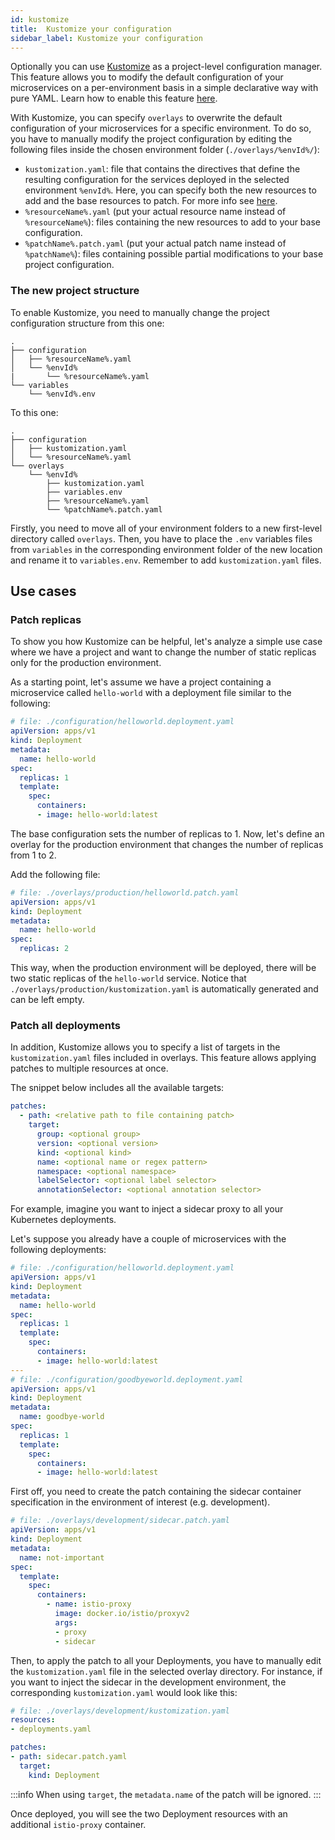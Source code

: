 ```yaml
---
id: kustomize
title:  Kustomize your configuration
sidebar_label: Kustomize your configuration
---
```


Optionally you can use [Kustomize](https://kustomize.io/) as a project-level configuration manager. This feature allows you to modify the default configuration of your microservices on a per-environment basis in a simple declarative way with pure YAML. Learn how to enable this feature [here](./create-project.mdx#create-a-template).

With Kustomize, you can specify `overlays` to overwrite the default configuration of your microservices for a specific environment. To do so, you have to manually modify the project configuration by editing the following files inside the chosen environment folder (`./overlays/%envId%/`):

* `kustomization.yaml`: file that contains the directives that define the resulting configuration for the services deployed in the selected environment `%envId%`. Here, you can specify both the new resources to add and the base resources to patch. For more info see [here](https://kubernetes.io/docs/tasks/manage-kubernetes-objects/kustomization/#kustomize-feature-list).
* `%resourceName%.yaml` (put your actual resource name instead of `%resourceName%`): files containing the new resources to add to your base configuration.
* `%patchName%.patch.yaml` (put your actual patch name instead of `%patchName%`): files containing possible partial modifications to your base project configuration.

### The new project structure

To enable Kustomize, you need to manually change the project configuration structure from this one:

```plain
.
├── configuration
│   ├── %resourceName%.yaml
│   └── %envId%
|       └── %resourceName%.yaml
└── variables
    └── %envId%.env
```

To this one:

```plain
.
├── configuration
│   ├── kustomization.yaml
│   └── %resourceName%.yaml
└── overlays
    └── %envId%
        ├── kustomization.yaml
        ├── variables.env
        ├── %resourceName%.yaml        
        └── %patchName%.patch.yaml
```

Firstly, you need to move all of your environment folders to a new first-level directory called `overlays`. Then, you have to place the `.env` variables files from `variables` in the corresponding environment folder of the new location and rename it to `variables.env`. Remember to add `kustomization.yaml` files.

## Use cases

### Patch replicas

To show you how Kustomize can be helpful, let's analyze a simple use case where we have a project and want to change the number of static replicas only for the production environment.

As a starting point, let's assume we have a project containing a microservice called `hello-world` with a deployment file similar to the following:

```yaml
# file: ./configuration/helloworld.deployment.yaml
apiVersion: apps/v1
kind: Deployment
metadata:
  name: hello-world
spec:
  replicas: 1
  template:
    spec:
      containers:
      - image: hello-world:latest
```

The base configuration sets the number of replicas to 1. Now, let's define an overlay for the production environment that changes the number of replicas from 1 to 2.

Add the following file:

```yaml
# file: ./overlays/production/helloworld.patch.yaml
apiVersion: apps/v1
kind: Deployment
metadata:
  name: hello-world
spec:
  replicas: 2
```

This way, when the production environment will be deployed, there will be two static replicas of the `hello-world` service. Notice that `./overlays/production/kustomization.yaml` is automatically generated and can be left empty.

### Patch all deployments

In addition, Kustomize allows you to specify a list of targets in the  `kustomization.yaml` files included in overlays. This feature allows applying patches to multiple resources at once.

The snippet below includes all the available targets:

```yaml
patches:
  - path: <relative path to file containing patch>
    target:
      group: <optional group>
      version: <optional version>
      kind: <optional kind>
      name: <optional name or regex pattern>
      namespace: <optional namespace>
      labelSelector: <optional label selector>
      annotationSelector: <optional annotation selector>
```

For example, imagine you want to inject a sidecar proxy to all your Kubernetes deployments.

Let's suppose you already have a couple of microservices with the following deployments:

```yaml
# file: ./configuration/helloworld.deployment.yaml
apiVersion: apps/v1
kind: Deployment
metadata:
  name: hello-world
spec:
  replicas: 1
  template:
    spec:
      containers:
      - image: hello-world:latest
---
# file: ./configuration/goodbyeworld.deployment.yaml
apiVersion: apps/v1
kind: Deployment
metadata:
  name: goodbye-world
spec:
  replicas: 1
  template:
    spec:
      containers:
      - image: hello-world:latest
```

First off, you need to create the patch containing the sidecar container specification in the environment of interest (e.g. development).

```yaml
# file: ./overlays/development/sidecar.patch.yaml
apiVersion: apps/v1
kind: Deployment
metadata:
  name: not-important
spec:
  template:
    spec:
      containers:
        - name: istio-proxy
          image: docker.io/istio/proxyv2
          args:
          - proxy
          - sidecar
```

Then, to apply the patch to all your Deployments, you have to manually edit the `kustomization.yaml` file in the selected overlay directory. For instance, if you want to inject the sidecar in the development environment, the corresponding `kustomization.yaml` would look like this:

```yaml
# file: ./overlays/development/kustomization.yaml
resources:
- deployments.yaml

patches:
- path: sidecar.patch.yaml
  target:
    kind: Deployment
```

:::info
When using `target`, the `metadata.name` of the patch will be ignored.
:::

Once deployed, you will see the two Deployment resources with an additional `istio-proxy` container.
